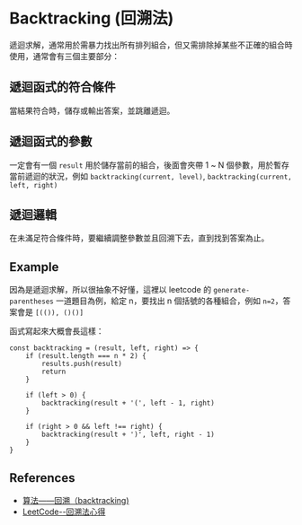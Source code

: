 # Backtracking (回溯法)

遞迴求解，通常用於需暴力找出所有排列組合，但又需排除掉某些不正確的組合時使用，通常會有三個主要部分：

## 遞迴函式的符合條件

當結果符合時，儲存或輸出答案，並跳離遞迴。

## 遞迴函式的參數

一定會有一個 `result` 用於儲存當前的組合，後面會夾帶 1 ~ N 個參數，用於暫存當前遞迴的狀況，例如 `backtracking(current, level)`, `backtracking(current, left, right)`

## 遞迴邏輯

在未滿足符合條件時，要繼續調整參數並且回溯下去，直到找到答案為止。

## Example

因為是遞迴求解，所以很抽象不好懂，這裡以 leetcode 的 `generate-parentheses` 一道題目為例，給定 n，要找出 n 個括號的各種組合，例如 `n=2`，答案會是 `[(()), ()()]`

函式寫起來大概會長這樣：

```
const backtracking = (result, left, right) => {
    if (result.length === n * 2) {
        results.push(result)
        return
    }

    if (left > 0) {
        backtracking(result + '(', left - 1, right)
    }

    if (right > 0 && left !== right) {
        backtracking(result + ')', left, right - 1)
    }
}
```

## References

-   [算法——回溯（backtracking)](https://zhuanlan.zhihu.com/p/73799959)
-   [LeetCode--回溯法心得](https://zhuanlan.zhihu.com/p/51882471)

